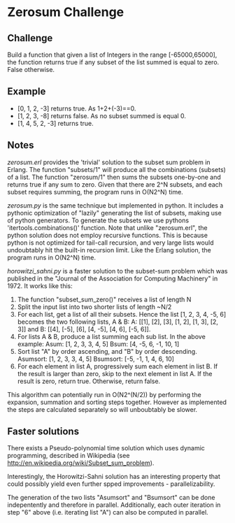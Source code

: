 Zerosum Challenge
=================

Challenge
---------

Build a function that given a list of Integers in the range 
[-65000,65000], the function returns true if any subset of 
the list summed is equal to zero. False otherwise.

Example
-------

- [0, 1, 2, -3] returns true. As 1+2+(-3)==0.
- [1, 2, 3, -8] returns false. As no subset summed is equal 0.
- [1, 4, 5, 2, -3] returns true.

Notes
-----

*zerosum.erl* provides the 'trivial' solution to the subset sum problem in 
Erlang. The function "subsets/1" will produce all the combinations 
(subsets) of a list. The function "zerosum/1" then sums the subsets 
one-by-one and returns true if any sum to zero. Given that there are 2^N
subsets, and each subset requires summing, the program runs in O(N2^N) time.

*zerosum.py* is the same technique but implemented in python. It includes
a pythonic optimization of "lazily" generating the list of subsets, making 
use of python generators. To generate the subsets we use pythons 
'itertools.combinations()' function. Note that unlike "zerosum.erl", the 
python solution does not employ recursive functions. This is because python 
is not optimized for tail-call recursion, and very large lists would
undoubtably hit the built-in recursion limit. Like the Erlang solution, the
program runs in O(N2^N) time.

*horowitzi_sahni.py* is a faster solution to the subset-sum problem which
was published in the "Journal of the Association for Computing Machinery"
in 1972. It works like this:
1. The function "subset_sum_zero()" receives a list of length N
2.  Split the input list into two shorter lists of length ~N/2
3.  For each list, get a list of all their subsets. Hence the list
        [1, 2, 3, 4, -5, 6]
    becomes the two following lists, A & B:
        A: [[1], [2], [3], [1, 2], [1, 3], [2, 3]] and 
        B: [[4], [-5], [6], [4, -5], [4, 6], [-5, 6]].
4. For lists A & B, produce a list summing each sub list. In the above example:
        Asum: [1, 2, 3, 3, 4, 5]
        Bsum: [4, -5, 6, -1, 10, 1]
5. Sort list "A" by order ascending, and "B" by order descending.
        Asumsort: [1, 2, 3, 3, 4, 5]
        Bsumsort: [-5, -1, 1, 4, 6, 10]
6. For each element in list A, progressively sum each element in list B.
   If the result is larger than zero, skip to the next element in list A.
   If the result is zero, return true.
   Otherwise, return false.

This algorithm can potentially run in O(N2^(N/2)) by performing the expansion, 
summation and sorting steps together. However as implemented the steps are 
calculated separately so will unboubtably be slower.

Faster solutions
----------------

There exists a Pseudo-polynomial time solution which uses dynamic programming,
described in Wikipedia (see http://en.wikipedia.org/wiki/Subset_sum_problem).

Interestingly, the Horowitzi-Sahni solution has an interesting property that
could possibly yield even further spped improvements - parallelizability.

The generation of the two lists "Asumsort" and "Bsumsort" can be done 
indepentently and therefore in parallel. Additionally, each outer iteration 
in step "6" above (i.e. iterating list "A") can also be computed in parallel.

